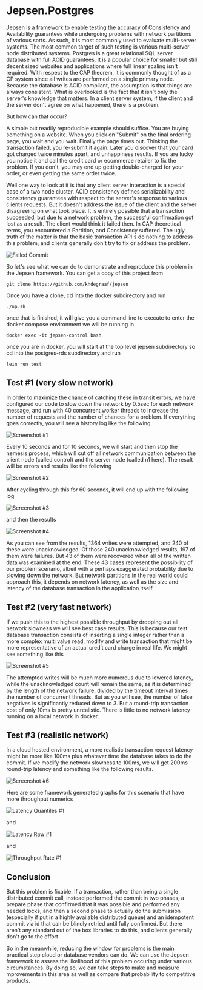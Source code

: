 # Jepsen.Postgres

Jepsen is a framework to enable testing the accuracy of Consistency and Availability guarantees while undergoing
problems with network partitions of various sorts.  As such, it is most commonly used to evaluate multi-server
systems.  The most common target of such testing is various multi-server node distributed systems.
Postgres is a great relational SQL server database with full ACID guarantees.  It is a popular choice for smaller
but still decent sized websites and applications where full linear scaling isn't required.  With respect to
the CAP theorem, it is commonly thought of as a CP system since all writes are performed on a single primary
node.  Because the database is ACID compliant, the assumption is that things are always consistent.  What is
overlooked is the fact that it isn't only the server's knowledge that matters.  In a client server system, if
the client and the server don't agree on what happened, there is a problem.

But how can that occur?

A simple but readily reproducible example should suffice.  You are buying something on a website.
When you click on "Submit" on the final ordering page, you wait and you wait.  Finally the page times
out.  Thinking the transaction failed, you re-submit it again.  Later you discover that your card got 
charged twice minutes apart, and unhappiness results.  If you are lucky you notice it and call the credit
card or ecommerce retailer to fix the problem.  If you don't, you may end up getting double-charged for
your order, or even getting the same order twice.  

Well one way to look at it is that any client server interaction is a special case of a two node
cluster.  ACID consistency defines serializability and consistency guarantees with respect to the
server's response to various clients requests.  But it doesn't address the issue of the client and
the server disagreeing on what took place.  It is entirely possible that a transaction succeeded, but due
to a network problem, the successful confirmation got lost as a result.  The client would think it failed then.
In CAP theoretical terms, you encountered a Partition, and Consistency suffered.  The ugly truth of the matter
is that the basic transaction API's do nothing to address this problem, and clients generally don't try to fix or
address the problem.
 
![Failed Commit](images/failed.jpg?raw=true "Failed Commit")
 
So let's see what we can do to demonstrate and reproduce this problem in the Jepsen framework.   You can
get a copy of this project from 
 
    git clone https://github.com/khdegraaf/jepsen
    
Once you have a clone, cd into the docker subdirectory and run

    ./up.sh

once that is finished, it will give you a command line to execute to enter the docker compose environment we will be
running in

    docker exec -it jepsen-control bash

once you are in docker, you will start at the top level jepsen subdirectory so cd into the postgres-rds subdirectory and run
    
    lein run test
    
## Test #1 (very slow network)    
    
In order to maximize the chance of catching these in transit errors, we have configured our code to
slow down the network by 0.5sec for each network message, and run with 40 concurrent worker threads to increase
the number of requests and the number of chances for a problem.  If everything goes correctly, you will see a
history log like the following
     
![Screenshot #1](images/Screen1.png?raw=true "Screenshot #1")
     
Every 10 seconds and for 10 seconds, we will start and then stop the nemesis process, which will cut off all network
communication between the client node (called control) and the server node (called n1 here).  The result will be errors
and results like the following
     
![Screenshot #2](images/Screen2.png?raw=true "Screenshot #2") 
    
After cycling through this for 60 seconds, it will end up with the following log
    
![Screenshot #3](images/Screen3.png?raw=true "Screenshot #3")

and then the results

![Screenshot #4](images/Screen4.png?raw=true "Screenshot #4") 
   
As you can see from the results, 1364 writes were attempted, and 240 of these were unacknowledged.  Of those 240
unacknowledged results, 197 of them were failures.  But 43 of them were recovered when all of the written data
was examined at the end.  These 43 cases represent the possibility of our problem scenario, albeit with a perhaps
exaggerated probability due to slowing down the network.  But network partitions in the real world could approach 
this, it depends on network latency, as well as the size and latency of the database transaction in the
application itself.  

## Test #2 (very fast network)

If we push this to the highest possible throughput by dropping out all network slowness we will see
best case results.  This is because our test database transaction consists of inserting a single integer 
rather than a more complex multi value read, modify and write transaction that might be more representative
of an actual credit card charge in real life.  We might see something like this

![Screenshot #5](images/Screen5.png?raw=true "Screenshot #5")

The attempted writes will be much more numerous due to lowered latency, while the unacknowledged count will remain
the same, as it is determined by the length of the network failure, divided by the timeout interval times the number
of concurrent threads.  But as you will see, the number of false negatives is significantly reduced down to 3.  But
a round-trip transaction cost of only 10ms is pretty unrealistic.  There is little to no network latency running on
a local network in docker.

## Test #3 (realistic network)

In a cloud hosted environment, a more realistic transaction request latency might be more like 100ms plus whatever
time the database takes to do the commit.  If we modify the network slowness to 100ms, we will get 200ms round-trip 
latency and something like the following results.
    
![Screenshot #6](images/Screen6.png?raw=true "Screenshot #6")

Here are some framework generated graphs for this scenario that have more throughput numerics

![Latency Quantiles #1](images/latency-quantiles1.png?raw=true "Latency Quantiles #1")

and

![Latency Raw #1](images/latency-raw1.png?raw=true "Latency Raw #1")

and

![Throughput Rate #1](images/rate1.png?raw=true "Throughput Rate #1")

## Conclusion

But this problem is fixable.  If a transaction, rather than being a single distributed commit call, instead
performed the commit in two phases, a prepare phase that confirmed that it was possible and performed any needed
locks, and then a second phase to actually do the submission (especially if put in a highly available distributed
queue) and an idempotent commit via id that can be blindly retried until fully confirmed.  But there aren't any
standard out of the box libraries to do this, and clients generally don't go to the effort.  

So in the meanwhile, reducing the window for problems is the main practical step cloud or database vendors can do.
We can use the Jepsen framework to assess the likelihood of this problem occuring under various circumstances.
By doing so, we can take steps to make and measure mprovements in this area as well as compare that probability to 
competitive products.


## 
